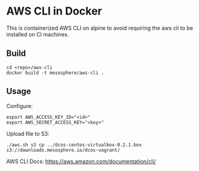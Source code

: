 # AWS CLI in Docker

This is containerized AWS CLI on alpine to avoid requiring the aws cli to be installed on CI machines.


## Build

```
cd <repo>/aws-cli
docker build -t mesosphere/aws-cli .
```


## Usage

Configure:

```
export AWS_ACCESS_KEY_ID="<id>"
export AWS_SECRET_ACCESS_KEY="<key>"
```

Upload file to S3:

```
./aws.sh s3 cp ../dcos-centos-virtualbox-0.2.1.box s3://downloads.mesosphere.io/dcos-vagrant/
```


AWS CLI Docs: https://aws.amazon.com/documentation/cli/
